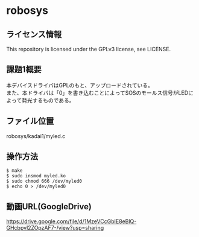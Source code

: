 # robosys

## ライセンス情報
This repository is licensed under the GPLv3 license, see LICENSE.

## 課題1概要
本デバイスドライバはGPLのもと、アップロードされている。
<br>また、本ドライバは「0」を書き込むことによってSOSのモールス信号がLEDによって発光するものである。

## ファイル位置
robosys/kadai1/myled.c

## 操作方法
    $ make  
    $ sudo insmod myled.ko  
    $ sudo chmod 666 /dev/myled0  
    $ echo 0 > /dev/myled0 
    
## 動画URL(GoogleDrive)
https://drive.google.com/file/d/1MzeVCcGbIE8eBlQ-GHcbpvl2ZOpzAF7-/view?usp=sharing
